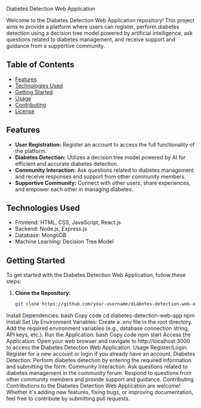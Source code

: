  Diabetes Detection Web Application

Welcome to the Diabetes Detection Web Application repository! This project aims to provide a platform where users can register, perform diabetes detection using a decision tree model powered by artificial intelligence, ask questions related to diabetes management, and receive support and guidance from a supportive community.

## Table of Contents

- [Features](#features)
- [Technologies Used](#technologies-used)
- [Getting Started](#getting-started)
- [Usage](#usage)
- [Contributing](#contributing)
- [License](#license)

## Features

- **User Registration:** Register an account to access the full functionality of the platform.
- **Diabetes Detection:** Utilizes a decision tree model powered by AI for efficient and accurate diabetes detection.
- **Community Interaction:** Ask questions related to diabetes management and receive responses and support from other community members.
- **Supportive Community:** Connect with other users, share experiences, and empower each other in managing diabetes.

## Technologies Used

- Frontend: HTML, CSS, JavaScript, React.js
- Backend: Node.js, Express.js
- Database: MongoDB
- Machine Learning: Decision Tree Model

## Getting Started

To get started with the Diabetes Detection Web Application, follow these steps:

1. **Clone the Repository:**
   ```bash
   git clone https://github.com/your-username/diabetes-detection-web-app.git](https://github.com/youssefkhaled20190/Diabetes_Community-.git
Install Dependencies:
bash
Copy code
cd diabetes-detection-web-app
npm install
Set Up Environment Variables:
Create a .env file in the root directory.
Add the required environment variables (e.g., database connection string, API keys, etc.).
Run the Application:
bash
Copy code
npm start
Access the Application:
Open your web browser and navigate to http://localhost:3000 to access the Diabetes Detection Web Application.
Usage
Register/Login:
Register for a new account or login if you already have an account.
Diabetes Detection:
Perform diabetes detection by entering the required information and submitting the form.
Community Interaction:
Ask questions related to diabetes management in the community forum.
Respond to questions from other community members and provide support and guidance.
Contributing
Contributions to the Diabetes Detection Web Application are welcome! Whether it's adding new features, fixing bugs, or improving documentation, feel free to contribute by submitting pull requests.

